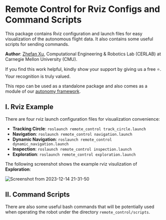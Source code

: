 # Remote Control for Rviz Configs and Command Scripts
This package contains Rviz configuration and launch files for easy visualization of the autonomous flight data. It also contains some useful scripts for sending commands.

**Author**: [Zhefan Xu](https://zhefanxu.com/), Computational Engineering & Robotics Lab (CERLAB) at Carnegie Mellon University (CMU).

If you find this work helpful, kindly show your support by giving us a free ⭐️. Your recognition is truly valued.

This repo can be used as a standalone package and also comes as a module of our [autonomy framework](https://github.com/Zhefan-Xu/CERLAB-UAV-Autonomy).

## I. Rviz Example
There are four rviz launch configuration files for visualization convenience:
- **Tracking Circle**: ```roslaunch remote_control track_circle.launch```
- **Navigation**: ```roslaunch remote_control navigation.launch```
- **Dynamic Navigation**: ```roslaunch remote_control dynamic_navigation.launch```
- **Inspection**: ```roslaunch remote_control inspection.launch```
- **Exploration**: ```roslaunch remote_control exploration.launch```

The following screenshot shows the example rviz visulization of **Exploration**:

![Screenshot from 2023-12-14 21-31-50](https://github.com/Zhefan-Xu/remote_control/assets/55560905/3dfd5516-e50b-4185-b502-1bfad6b36ae3)


## II. Command Scripts
There are also some useful bash commands that will be potentially used when operating the robot under the directory ```remote_control/scripts```.

